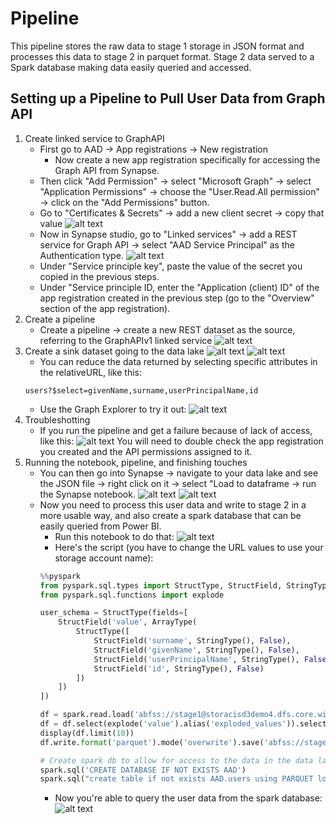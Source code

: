 # Pipeline
This pipeline stores the raw data to stage 1 storage in JSON format and processes this data to stage 2 in parquet format. Stage 2 data served to a Spark database making data easily queried and accessed. 
## Setting up a Pipeline to Pull User Data from Graph API
1. Create linked service to GraphAPI
     - First go to AAD &#8594; App registrations &#8594; New registration
          - Now create a new app registration specifically for accessing the Graph API from Synapse.
     - Then click "Add Permission" &#8594; select "Microsoft Graph" &#8594; select "Application Permissions" &#8594; choose the "User.Read.All permission" &#8594; click on the "Add Permissions" button.
     - Go to "Certificates & Secrets" &#8594; add a new client secret &#8594; copy that value
![alt text](https://github.com/cstohlmann/oea-graph-api/blob/main/images/Pic1.png)
     - Now in Synapse studio, go to "Linked services" &#8594; add a REST service for Graph API &#8594; select "AAD Service Principal" as the Authentication type.
![alt text](https://github.com/cstohlmann/oea-graph-api/blob/main/images/Pic2.png)
     - Under "Service principle key", paste the value of the secret you copied in the previous steps.
     - Under "Service principle ID, enter the "Application (client) ID" of the app registration created in the previous step (go to the "Overview" section of the app registration). 
2. Create a pipeline
     - Create a pipeline &#8594; create a new REST dataset as the source, referring to the GraphAPIv1 linked service
![alt text](https://github.com/cstohlmann/oea-graph-api/blob/main/images/Pic3.png)
3. Create a sink dataset going to the data lake
![alt text](https://github.com/cstohlmann/oea-graph-api/blob/main/images/Pic4.png)
![alt text](https://github.com/cstohlmann/oea-graph-api/blob/main/images/Pic5.png)
     - You can reduce the data returned by selecting specific attributes in the relativeURL, like this:
     ```
     users?$select=givenName,surname,userPrincipalName,id
     ```
     - Use the Graph Explorer to try it out:
![alt text](https://github.com/cstohlmann/oea-graph-api/blob/main/images/Pic6.png)
4. Troubleshotting 
     - If you run the pipeline and get a failure because of lack of access, like this:
![alt text](https://github.com/cstohlmann/oea-graph-api/blob/main/images/sample%20error%20code.png)
     You will need to double check the app registration you created and the API permissions assigned to it.
5. Running the notebook, pipeline, and finishing touches
     - You can then go into Synapse &#8594; navigate to your data lake and see the JSON file &#8594; right click on it &#8594; select "Load to dataframe &#8594; run the Synapse notebook.
![alt text](https://github.com/cstohlmann/oea-graph-api/blob/main/images/Pic7.png)
![alt text](https://github.com/cstohlmann/oea-graph-api/blob/main/images/Pic8.png)
     - Now you need to process this user data and write to stage 2 in a more usable way, and also create a spark database that can be easily queried from Power BI.
          - Run this notebook to do that:
![alt text](https://github.com/cstohlmann/oea-graph-api/blob/main/images/Pic9.png)
          - Here's the script (you have to change the URL values to use your storage account name):
          ```python
          %%pyspark
          from pyspark.sql.types import StructType, StructField, StringType, IntegerType, DoubleType, ArrayType
          from pyspark.sql.functions import explode
          
          user_schema = StructType(fields=[
              StructField('value', ArrayType(
                  StructType([
                      StructField('surname', StringType(), False),
                      StructField('givenName', StringType(), False),
                      StructField('userPrincipalName', StringType(), False),
                      StructField('id', StringType(), False)
                  ])
              ])
          ])
          
          df = spark.read.load('abfss://stage1@storacisd3demo4.dfs.core.windows.net/AAD/users', format='json', schema=user_schema)
          df = df.select(explode('value').alias('exploded_values')).select("exploded_values.*")
          display(df.limit(10))
          df.write.format('parquet').mode('overwrite').save('abfss://stage2@stoeacisd3demo4.dfs.core.windows.net/AAD/users')
          
          # Create spark db to allow for access to the data in the data lake via SQL on-demand.
          spark.sql('CREATE DATABASE IF NOT EXISTS AAD')
          spark.sql("create table if not exists AAD.users using PARQUET location 'abfss://stage2@stoeacisd3demo4.dfs.core.windows.net/AAD/users'")
          ```
          - Now you're able to query the user data from the spark database:
![alt text](https://github.com/cstohlmann/oea-graph-api/blob/main/images/Pic10.png)
          
